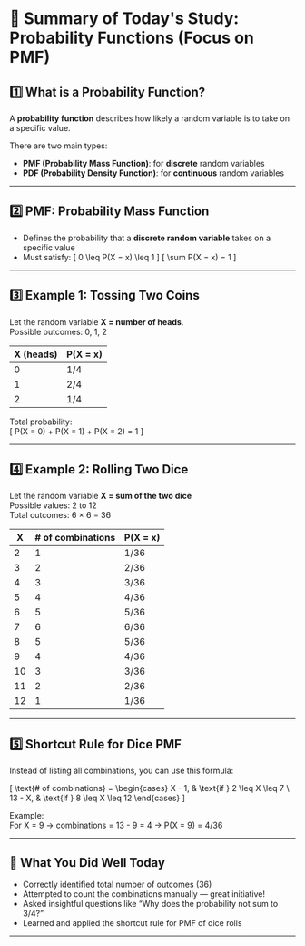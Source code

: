 # 📘 Summary of Today's Study: Probability Functions (Focus on PMF)

## 1️⃣ What is a Probability Function?

A **probability function** describes how likely a random variable is to take on a specific value.

There are two main types:
- **PMF (Probability Mass Function)**: for **discrete** random variables
- **PDF (Probability Density Function)**: for **continuous** random variables

---

## 2️⃣ PMF: Probability Mass Function

- Defines the probability that a **discrete random variable** takes on a specific value
- Must satisfy:
  \[
  0 \leq P(X = x) \leq 1
  \]
  \[
  \sum P(X = x) = 1
  \]

---

## 3️⃣ Example 1: Tossing Two Coins

Let the random variable **X = number of heads**.  
Possible outcomes: 0, 1, 2

| X (heads) | P(X = x) |
|-----------|----------|
| 0         | 1/4      |
| 1         | 2/4      |
| 2         | 1/4      |

Total probability:  
\[
P(X = 0) + P(X = 1) + P(X = 2) = 1
\]

---

## 4️⃣ Example 2: Rolling Two Dice

Let the random variable **X = sum of the two dice**  
Possible values: 2 to 12  
Total outcomes: 6 × 6 = 36

| X | # of combinations | P(X = x)  |
|---|-------------------|-----------|
| 2 | 1                 | 1/36      |
| 3 | 2                 | 2/36      |
| 4 | 3                 | 3/36      |
| 5 | 4                 | 4/36      |
| 6 | 5                 | 5/36      |
| 7 | 6                 | 6/36      |
| 8 | 5                 | 5/36      |
| 9 | 4                 | 4/36      |
|10 | 3                 | 3/36      |
|11 | 2                 | 2/36      |
|12 | 1                 | 1/36      |

---

## 5️⃣ Shortcut Rule for Dice PMF

Instead of listing all combinations, you can use this formula:

\[
\text{# of combinations} =
\begin{cases}
X - 1, & \text{if } 2 \leq X \leq 7 \\
13 - X, & \text{if } 8 \leq X \leq 12
\end{cases}
\]

Example:  
For X = 9 → combinations = 13 - 9 = 4 → P(X = 9) = 4/36

---

## 💬 What You Did Well Today

- Correctly identified total number of outcomes (36)
- Attempted to count the combinations manually — great initiative!
- Asked insightful questions like “Why does the probability not sum to 3/4?”
- Learned and applied the shortcut rule for PMF of dice rolls

---


